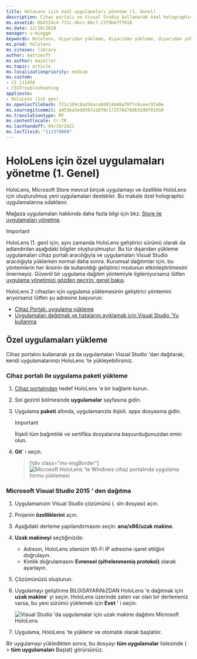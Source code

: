 ```yaml
---
title: HoloLens için özel uygulamaları yönetme (1. Genel)
description: Cihaz portalı ve Visual Studio kullanarak özel holographic uygulamalarını HoloLens cihazlarına yüklemeyi, kaldırmayı ve dışarıdan yüklemeyi öğrenin.
ms.assetid: 6bd124c4-731c-4bcc-86c7-23f9b67ff616
ms.date: 12/10/2020
manager: v-miegge
keywords: Hololens, dışarıdan yükleme, dışarıdan yükleme, dışarıdan yükleme, mağaza, UWP, uygulama, yükleme
ms.prod: hololens
ms.sitesec: library
author: mattzmsft
ms.author: mazeller
ms.topic: article
ms.localizationpriority: medium
ms.custom:
- CI 111456
- CSSTroubleshooting
appliesto:
- HoloLens (1st gen)
ms.openlocfilehash: 721c169c8ad34acab6914448af8ffc6ceec97a0e
ms.sourcegitcommit: ad53ba5edd567a18f0c172578d78db3190701650
ms.translationtype: MT
ms.contentlocale: tr-TR
ms.lasthandoff: 04/19/2021
ms.locfileid: "111379009"
---
```

# <a name="manage-custom-apps-for-hololens-1st-gen"></a>HoloLens için özel uygulamaları yönetme (1. Genel)

HoloLens, Microsoft Store mevcut birçok uygulamayı ve özellikle HoloLens için oluşturulmuş yeni uygulamaları destekler. Bu makale özel holographic uygulamalarına odaklanır.  

Mağaza uygulamaları hakkında daha fazla bilgi için bkz. [Store ile uygulamaları yönetme](holographic-store-apps.md).

> [!IMPORTANT]
> HoloLens (1. gen) için, aynı zamanda HoloLens geliştirici sürümü olarak da adlandırılan aşağıdaki bilgiler oluşturulmuştur. Bu tür dışarıdan yükleme uygulamaları cihaz portalı aracılığıyla ve uygulamaları Visual Studio aracılığıyla yüklerken normal daha sonra. Kurumsal dağıtımlar için, bu yöntemlerin her ikisinin de kullanıldığı geliştirici modunun etkinleştirilmesini önermeyiz. Güvenli bir uygulama dağıtım yöntemiyle ilgileniyorsanız lütfen [uygulama yönetimizi gözden geçirin: genel bakış](app-deploy-overview.md).
>
> HoloLens 2 cihazları için uygulama yüklemesinin geliştirici yöntemini arıyorsanız lütfen şu adresine başvurun:
> - [Cihaz Portalı: uygulama yükleme](https://docs.microsoft.com/windows/mixed-reality/develop/platform-capabilities-and-apis/using-the-windows-device-portal#installing-an-app)
> - [Uygulamaları dağıtmak ve hatalarını ayıklamak için Visual Studio 'Yu kullanma](https://docs.microsoft.com/windows/mixed-reality/develop/platform-capabilities-and-apis/using-visual-studio)

## <a name="install-custom-apps"></a>Özel uygulamaları yükleme

Cihaz portalını kullanarak ya da uygulamaları Visual Studio 'dan dağıtarak, kendi uygulamalarınızı HoloLens 'te yükleyebilirsiniz.

### <a name="installing-an-application-package-with-the-device-portal"></a>Cihaz portalı ile uygulama paketi yükleme

1. [Cihaz portalından](https://docs.microsoft.com/windows/mixed-reality/using-the-windows-device-portal) hedef HoloLens 'e bir bağlantı kurun.

1. Sol gezinti bölmesinde **uygulamalar** sayfasına gidin.

1. Uygulama **paketi** altında, uygulamanızla ilişkili. appx dosyasına gidin.

   > [!IMPORTANT]
   > İlişkili tüm bağımlılık ve sertifika dosyalarına başvurduğunuzdan emin olun.

1. **Git**' i seçin.

   > [!div class="mx-imgBorder"]
   > ![Microsoft HoloLens 'te Windows cihaz portalında uygulama formu yüklemesi](images/deviceportal-appmanager.jpg)

### <a name="deploying-from-microsoft-visual-studio-2015"></a>Microsoft Visual Studio 2015 ' den dağıtma

1. Uygulamanızın Visual Studio çözümünü (. sln dosyası) açın.

1. Projenin **özelliklerini** açın.

1. Aşağıdaki derleme yapılandırmasını seçin: **ana/x86/uzak makine**.

1. **Uzak makineyi** seçtiğinizde:
   - Adresin, HoloLens sitenizin Wi-Fi IP adresine işaret ettiğini doğrulayın.
   - Kimlik doğrulamasını **Evrensel (şifrelenmemiş protokol)** olarak ayarlayın.
   
1. Çözümünüzü oluşturun.

1. Uygulamayı geliştirme BILGISAYARıNıZDAN HoloLens 'e dağıtmak için **uzak makine**' yi seçin. HoloLens üzerinde zaten var olan bir derlemeniz varsa, bu yeni sürümü yüklemek için **Evet** ' i seçin.  

   ![Visual Studio 'da uygulamalar için uzak makine dağıtımı Microsoft HoloLens](images/vs2015-remotedeployment.jpg)  
   
1. Uygulama, HoloLens 'te yüklenir ve otomatik olarak başlatılır.

Bir uygulamayı yükledikten sonra, bu dosyayı **tüm uygulamalar** listesinde (  >  **tüm uygulamaları** Başlat) görürsünüz.
